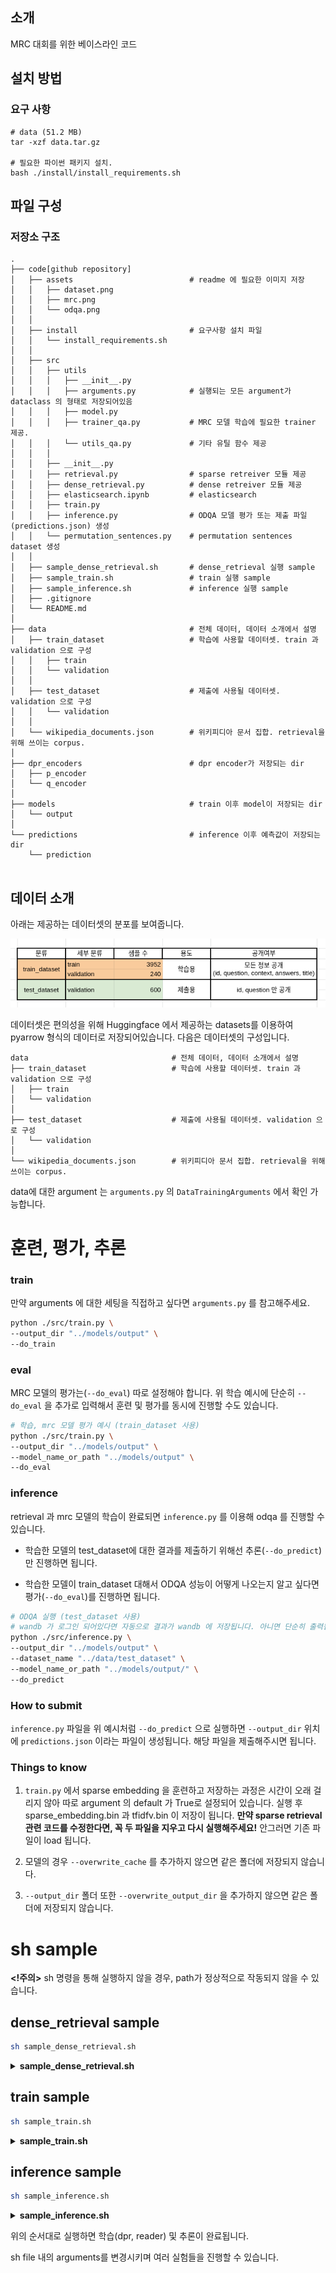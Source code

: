 ## 소개

MRC 대회를 위한 베이스라인 코드 

## 설치 방법

### 요구 사항

```
# data (51.2 MB)
tar -xzf data.tar.gz

# 필요한 파이썬 패키지 설치. 
bash ./install/install_requirements.sh
```

## 파일 구성


### 저장소 구조

```
.
├── code[github repository]
│   ├── assets                          # readme 에 필요한 이미지 저장
│   │   ├── dataset.png
│   │   ├── mrc.png
│   │   └── odqa.png
│   │
│   ├── install                         # 요구사항 설치 파일
│   │   └── install_requirements.sh
│   │
│   ├── src
│   │   ├── utils
│   │   │   ├── __init__.py
│   │   │   ├── arguments.py            # 실행되는 모든 argument가 dataclass 의 형태로 저장되어있음
│   │   │   ├── model.py
│   │   │   ├── trainer_qa.py           # MRC 모델 학습에 필요한 trainer 제공.
│   │   │   └── utils_qa.py             # 기타 유틸 함수 제공 
│   │   │
│   │   ├── __init__.py
│   │   ├── retrieval.py                # sparse retreiver 모듈 제공 
│   │   ├── dense_retrieval.py          # dense retreiver 모듈 제공 
│   │   ├── elasticsearch.ipynb         # elasticsearch
│   │   ├── train.py
│   │   ├── inference.py                # ODQA 모델 평가 또는 제출 파일 (predictions.json) 생성
│   │   └── permutation_sentences.py    # permutation sentences dataset 생성
│   │
│   ├── sample_dense_retrieval.sh       # dense_retrieval 실행 sample
│   ├── sample_train.sh                 # train 실행 sample
│   ├── sample_inference.sh             # inference 실행 sample
│   ├── .gitignore
│   └── README.md
│
├── data                                # 전체 데이터, 데이터 소개에서 설명
│   ├── train_dataset                   # 학습에 사용할 데이터셋. train 과 validation 으로 구성 
│   │   ├── train                       
│   │   └── validation
│   │   
│   ├── test_dataset                    # 제출에 사용될 데이터셋. validation 으로 구성 
│   │   └── validation
│   │
│   └── wikipedia_documents.json        # 위키피디아 문서 집합. retrieval을 위해 쓰이는 corpus.
│
├── dpr_encoders                        # dpr encoder가 저장되는 dir
│   ├── p_encoder     
│   └── q_encoder
│
├── models                              # train 이후 model이 저장되는 dir
│   └── output
│
└── predictions                         # inference 이후 예측값이 저장되는 dir
    └── prediction


```

## 데이터 소개

아래는 제공하는 데이터셋의 분포를 보여줍니다.

![데이터 분포](./assets/dataset.png)

데이터셋은 편의성을 위해 Huggingface 에서 제공하는 datasets를 이용하여 pyarrow 형식의 데이터로 저장되어있습니다. 다음은 데이터셋의 구성입니다.

```
data                                # 전체 데이터, 데이터 소개에서 설명
├── train_dataset                   # 학습에 사용할 데이터셋. train 과 validation 으로 구성 
│   ├── train                       
│   └── validation
│   
├── test_dataset                    # 제출에 사용될 데이터셋. validation 으로 구성 
│   └── validation
│
└── wikipedia_documents.json        # 위키피디아 문서 집합. retrieval을 위해 쓰이는 corpus.
```

data에 대한 argument 는 `arguments.py` 의 `DataTrainingArguments` 에서 확인 가능합니다. 

# 훈련, 평가, 추론

### train

만약 arguments 에 대한 세팅을 직접하고 싶다면 `arguments.py` 를 참고해주세요. 
```bash
python ./src/train.py \
--output_dir "../models/output" \
--do_train
```


### eval

MRC 모델의 평가는(`--do_eval`) 따로 설정해야 합니다.  위 학습 예시에 단순히 `--do_eval` 을 추가로 입력해서 훈련 및 평가를 동시에 진행할 수도 있습니다.

```bash
# 학습, mrc 모델 평가 예시 (train_dataset 사용)
python ./src/train.py \
--output_dir "../models/output" \
--model_name_or_path "../models/output" \
--do_eval 
```

### inference

retrieval 과 mrc 모델의 학습이 완료되면 `inference.py` 를 이용해 odqa 를 진행할 수 있습니다.

* 학습한 모델의  test_dataset에 대한 결과를 제출하기 위해선 추론(`--do_predict`)만 진행하면 됩니다. 

* 학습한 모델이 train_dataset 대해서 ODQA 성능이 어떻게 나오는지 알고 싶다면 평가(`--do_eval`)를 진행하면 됩니다.

```bash
# ODQA 실행 (test_dataset 사용)
# wandb 가 로그인 되어있다면 자동으로 결과가 wandb 에 저장됩니다. 아니면 단순히 출력됩니다
python ./src/inference.py \
--output_dir "../models/output" \
--dataset_name "../data/test_dataset" \
--model_name_or_path "../models/output/" \
--do_predict
```
    
### How to submit

`inference.py` 파일을 위 예시처럼 `--do_predict` 으로 실행하면 `--output_dir` 위치에 `predictions.json` 이라는 파일이 생성됩니다. 해당 파일을 제출해주시면 됩니다.

### Things to know

1. `train.py` 에서 sparse embedding 을 훈련하고 저장하는 과정은 시간이 오래 걸리지 않아 따로 argument 의 default 가 True로 설정되어 있습니다. 실행 후 sparse_embedding.bin 과 tfidfv.bin 이 저장이 됩니다. **만약 sparse retrieval 관련 코드를 수정한다면, 꼭 두 파일을 지우고 다시 실행해주세요!** 안그러면 기존 파일이 load 됩니다.

2. 모델의 경우 `--overwrite_cache` 를 추가하지 않으면 같은 폴더에 저장되지 않습니다. 

3. `--output_dir` 폴더 또한 `--overwrite_output_dir` 을 추가하지 않으면 같은 폴더에 저장되지 않습니다.

# sh sample
**<!주의>** sh 명령을 통해 실행하지 않을 경우, path가 정상적으로 작동되지 않을 수 있습니다.

## dense_retrieval sample
```bash
sh sample_dense_retrieval.sh
```
<details>

**<summary> sample_dense_retrieval.sh </summary>**

```bash
python ./src/dense_retrieval.py \
--batch_size 4 \
--bm25 True \
--epochs 3 \
--num_neg 3 --bm_num 2 \
--dataset "wiki" \
--test_query True \
--dpr_gradient_accumulation_steps 16
```
    
</details>

## train sample
```bash
sh sample_train.sh
```
<details>
    
**<summary> sample_train.sh </summary>**
```bash
python ./src/train.py \
--output_dir "../models/output" \
--per_device_train_batch_size 16 \
--per_device_eval_batch_size 16 \
--eval_steps 100 --save_steps 100 --save_strategy steps \
--evaluation_strategy steps \
--model_name_or_path "klue/roberta-large" \
--num_train_epochs 2 \
--save_total_limit 3 \
--greater_is_better True \
--metric_for_best_model "exact_match" \
--fp16 True \
--load_best_model_at_end True \
--overwrite_output_dir True \
--do_train --do_eval
```

</details>


    
## inference sample
```bash
sh sample_inference.sh
```
<details>
   
**<summary> sample_inference.sh </summary>**
```bash
python ./src/inference.py \
--model_name_or_path "../models/output" \
--output_dir "../predictions/prediction" \
--dataset_name "../data/test_dataset" \
--per_device_eval_batch_size 64 \
--retrieval "both" \
--fp16 \
--top_k_retrieval 20 \
--do_predict
```
    
</details>

위의 순서대로 실행하면 학습(dpr, reader) 및 추론이 완료됩니다.

sh file 내의 arguments를 변경시키며 여러 실험들을 진행할 수 있습니다.
